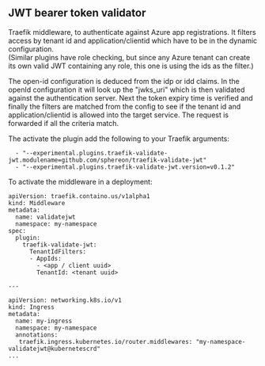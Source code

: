 ## JWT bearer token validator
Traefik middleware, to authenticate against Azure app registrations.
It filters access by tenant id and application/clientid which have to be in the dynamic configuration.  
(Similar plugins have role checking, but since any Azure tenant can create its own valid JWT containing any role, this one is using the ids as the filter.)

The open-id configuration is deduced from the idp or idd claims. In the openId configuration it will look up the "jwks_uri" which is then validated against the authentication server.
Next the token expiry time is verified and finally the filters are matched from the config to see if the tenant id and application/clientid is allowed into the target service.
The request is forwarded if all the criteria match.

The activate the plugin add the following to your Traefik arguments:
```
  - "--experimental.plugins.traefik-validate-jwt.modulename=github.com/sphereon/traefik-validate-jwt"
  - "--experimental.plugins.traefik-validate-jwt.version=v0.1.2"
```

To activate the middleware in a deployment:
```
apiVersion: traefik.containo.us/v1alpha1
kind: Middleware
metadata:
  name: validatejwt
  namespace: my-namespace
spec:
  plugin:
    traefik-validate-jwt:
      TenantIdFilters:
      - AppIds:
        - <app / client uuid>
        TenantId: <tenant uuid>

---

apiVersion: networking.k8s.io/v1
kind: Ingress
metadata:
  name: my-ingress
  namespace: my-namespace
  annotations:
   traefik.ingress.kubernetes.io/router.middlewares: "my-namespace-validatejwt@kubernetescrd"
...
```
